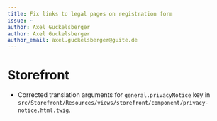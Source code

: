```yaml
---
title: Fix links to legal pages on registration form
issue: ~
author: Axel Guckelsberger
author: Axel Guckelsberger
author_email: axel.guckelsberger@guite.de
---
```

# Storefront
* Corrected translation arguments for `general.privacyNotice` key in `src/Storefront/Resources/views/storefront/component/privacy-notice.html.twig`.
